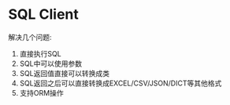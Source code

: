 # SQL Client

解决几个问题:
1. 直接执行SQL
2. SQL中可以使用参数
3. SQL返回值直接可以转换成类
4. SQL返回之后可以直接转换成EXCEL/CSV/JSON/DICT等其他格式
5. 支持ORM操作

 
